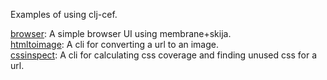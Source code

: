 Examples of using clj-cef.

[browser](browser): A simple browser UI using membrane+skija.  
[htmltoimage](htmltoimage): A cli for converting a url to an image.  
[cssinspect](cssinspect): A cli for calculating css coverage and finding unused css for a url.  
